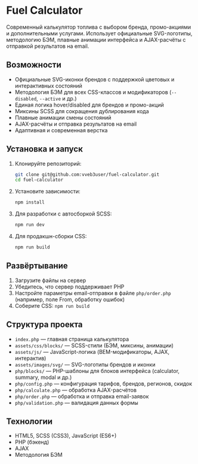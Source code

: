 # Fuel Calculator

Современный калькулятор топлива с выбором бренда, промо-акциями и дополнительными услугами. Использует официальные SVG-логотипы, методологию БЭМ, плавные анимации интерфейса и AJAX-расчёты с отправкой результатов на email.

## Возможности

- Официальные SVG-иконки брендов с поддержкой цветовых и интерактивных состояний
- Методология БЭМ для всех CSS-классов и модификаторов (`--disabled`, `--active` и др.)
- Единая логика hover/disabled для брендов и промо-акций
- Миксины SCSS для сокращения дублирования кода
- Плавные анимации смены состояний
- AJAX-расчёты и отправка результатов на email
- Адаптивная и современная верстка

## Установка и запуск

1. Клонируйте репозиторий:
   ```bash
   git clone git@github.com:vveb3user/fuel-calculator.git
   cd fuel-calculator
   ```

2. Установите зависимости:
   ```bash
   npm install
   ```

3. Для разработки с автосборкой SCSS:
   ```bash
   npm run dev
   ```

4. Для продакшн-сборки CSS:
   ```bash
   npm run build
   ```

## Развёртывание

1. Загрузите файлы на сервер
2. Убедитесь, что сервер поддерживает PHP
3. Настройте параметры email-отправки в файле `php/order.php` (например, поле From, обработку ошибок)
4. Соберите CSS: `npm run build`

## Структура проекта

- `index.php` — главная страница калькулятора
- `assets/css/blocks/` — SCSS-стили (БЭМ, миксины, анимации)
- `assets/js/` — JavaScript-логика (BEM-модификаторы, AJAX, интерактив)
- `assets/images/svg/` — SVG-логотипы брендов и иконки
- `php/blocks/` — PHP-шаблоны для блоков интерфейса (calculator, summary, modal и др.)
- `php/config.php` — конфигурация тарифов, брендов, регионов, скидок
- `php/calculate.php` — обработка AJAX-расчётов
- `php/order.php` — обработка и отправка email-заявок
- `php/validation.php` — валидация данных формы

## Технологии

- HTML5, SCSS (CSS3), JavaScript (ES6+)
- PHP (бэкенд)
- AJAX
- Методология БЭМ
